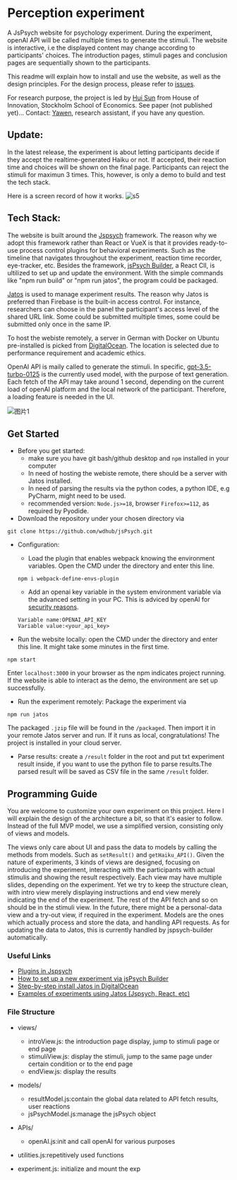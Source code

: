# Perception experiment
A JsPsych website for psychology experiment. During the experiment, openAI API will be called multiple times to generate the stimuli. The website is interactive, i.e the displayed content may change according to participants' choices. The introduction pages, stimuli pages and conclusion pages are sequentially shown to the participants.

This readme will explain how to install and use the website, as well as the design principles. For the design process, please refer to [issues](https://github.com/wdhub/jsPsych/issues).

For research purpose, the project is led by [Hui Sun](https://www.huisunsh.com/) from House of Innovation, Stockholm School of Economics. See paper (not published yet)...
Contact: [Yawen](yawend@kth.se), research assistant, if you have any question.

## Update:
In the latest release, the experiment is about letting participants decide if they accept the realtime-generated Haiku or not. If accepted, their reaction time and choices will be shown on the final page. Participants can reject the stimuli for maximun 3 times. This, however, is only a demo to build and test the tech stack.

Here is a screen record of how it works.
![s5](https://github.com/wdhub/jsPsych/assets/56460190/e25d39c5-dd27-4393-a664-e2f19b5f9512)


## Tech Stack:
The website is built around the [Jspsych](https://www.jspsych.org/7.3/) framework. The reason why we adopt this framework rather than React or VueX is that it provides ready-to-use process control plugins for behavioral experiments. Such as the timeline that navigates throughout the experiment, reaction time recorder, eye-tracker, etc. Besides the framework, [jsPsych Builder](https://github.com/bjoluc/jspsych-builder), a React ClI, is ultilized to set up and update the environment. With the simple commands like "npm run build" or "npm run jatos", the program could be packaged.

[Jatos](https://www.jatos.org/) is used to manage experiment results. The reason why Jatos is preferred than Firebase is the built-in access control. For instance, researchers can choose in the panel the participant's access level of the shared URL link. Some could be submitted multiple times, some could be submitted only once in the same IP. 

To host the webiste remotely, a server in German with Docker on Ubuntu pre-installed is picked from [DigitalOcean](https://www.digitalocean.com/). The location is selected due to performance requirement and academic ethics. 

OpenAI API is maily called to generate the stimuli. In specific, [gpt-3.5-turbo-0125](https://platform.openai.com/docs/guides/text-generation/completions-api) is the currently used model, with the purpose of text generation. Each fetch of the API may take around 1 second, depending on the current load of openAI platform and the local network of the participant. Therefore, a loading feature is needed in the UI.

![图片1](https://github.com/wdhub/jsPsych/assets/56460190/691771bd-d73e-412b-bc14-aaf96f5b416e)

## Get Started
- Before you get started: 
	- make sure you have git bash/github desktop and `npm` installed in your computer
	- In need of hosting the webiste remote, there should be a server with Jatos installed. 
	- In need of parsing the results via the python codes, a python IDE, e.g PyCharm, might need to be used.
	- recommended version: `Node.js>=18`, browser `Firefox>=112`, as required by Pyodide.
- Download the repository under your chosen directory via
```
git clone https://github.com/wdhub/jsPsych.git
```

- Configuration: 
	- Load the plugin that enables webpack knowing the environment variables. Open the CMD under the directory and enter this line. 
	```
	npm i webpack-define-envs-plugin
	```	
	- Add an openai key variable in the system environment variable via the advanced setting in your PC. This is adviced by openAI for [security reasons](https://help.openai.com/en/articles/5112595-best-practices-for-api-key-safety).
	```
	Variable name:OPENAI_API_KEY
	Variable value:<your_api_key>

	```

- Run the website locally: open the CMD under the directory and enter this line. It might take some minutes in the first time. 
```
npm start
```
Enter `localhost:3000` in your browser as the npm indicates project running. If the website is able to interact as the demo, the environment are set up successfully.

- Run the experiment remotely: Package the experiment via
```
npm run jatos
```
The packaged `.jzip` file will be found in the `/packaged`. Then import it in your remote Jatos server and run. If it runs as local, congratulations! The project is installed in your cloud server.

- Parse results: create a `/result` folder in the root and put txt experiment result inside, if you want to use the python file to parse results.The parsed result will be saved as CSV file in the same `/result` folder.

## Programming Guide
You are welcome to customize your own experiment on this project. Here I will explain the design of the architecture a bit, so that it's easier to follow. Instead of the full MVP model, we use a simplified version, consisting only of views and models. 

The views only care about UI and pass the data to models by calling the methods from models. Such as `setResult()` and `getHaiku_API()`. Given the nature of experiments, 3 kinds of views are designed, focusing on introducing the experiment, interacting with the participants with actual stimulis and showing the result respectively. Each view may have multiple slides, depending on the experiment. Yet we try to keep the structure clean, with intro view merely displaying instructions and end view merely indicating the end of the experiment. The rest of the API fetch and so on should be in the stimuli view. In the future, there might be a personal-data view and a try-out view, if required in the experiment. Models are the ones which actually process and store the data, and handling API requests. As for updating the data to Jatos, this is currently handled by jspsych-builder automatically.

### Useful Links
- [Plugins in Jspsych](https://www.jspsych.org/7.3/plugins/list-of-plugins/)
- [How to set up a new experiment via jsPsych Builder](https://github.com/bjoluc/jspsych-builder)
- [Step-by-step install Jatos in DigitalOcean](https://www.jatos.org/next/JATOS-on-DigitalOcean.html)
- [Examples of experiments using Jatos (Jspsych, React, etc)](https://www.jatos.org/Example-Studies.html)

### File Structure
- views/
	- introView.js: the introduction page display, jump to stimuli page or end page
	- stimuliView.js: display the stimuli, jump to the same page under certain condition or to the end page
	- endView.js: display the results

- models/
	- resultModel.js:contain the global data related to API fetch results, user reactions
	- jsPsychModel.js:manage the jsPsych object

- APIs/
	- openAI.js:init and call openAI for various purposes

- utilities.js:repetitively used functions
- experiment.js: initialize and mount the exp
